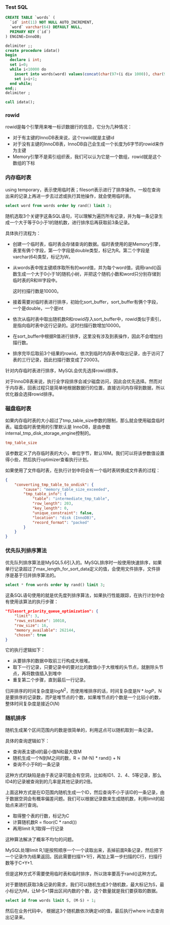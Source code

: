 ### Test SQL

```sql
CREATE TABLE `words` (
  `id` int(11) NOT NULL AUTO_INCREMENT,
  `word` varchar(64) DEFAULT NULL,
  PRIMARY KEY (`id`)
) ENGINE=InnoDB;

delimiter ;;
create procedure idata()
begin
  declare i int;
  set i=0;
  while i<10000 do
    insert into words(word) values(concat(char(97+(i div 1000)), char(97+(i % 1000 div 100)), char(97+(i % 100 div 10)), char(97+(i % 10))));
    set i=i+1;
  end while;
end;;
delimiter ;

call idata();
```



### rowid

rowid是每个引擎用来唯一标识数据行的信息，它分为几种情况：

- 对于有主键的InnoDB表来说，这个rowid就是主键id
- 对于没有主键的InnoDB表，InnoDB自己会生成一个长度为6字节的rowid来作为主键
- Memory引擎不是索引组织表，我们可以认为它是一个数组，rowid就是这个数组的下标



### 内存临时表

using temporary，表示使用临时表；filesort表示进行了排序操作。一般在查询出来的记录上再进一步去过滤或执行其他操作，就会使用临时表。

```sql
select word from words order by rand() limit 3;
```

随机选取3个关键字这条SQL语句，可以理解为遍历所有记录，并为每一条记录生成一个大于等于0小于1的随机数，进行排序后再获取前3条记录。

具体执行流程为：

- 创建一个临时表，临时表会存储查询的数据。临时表使用的是Memory引擎，表里有俩个字段，第一个字段是double类型，标记为R。第二个字段是varchar(64)类型，标记为W。

- 从words表中按主键顺序取所有的word值，并为每个word值，调用rand()函数生成一个大于0小于1的随机小树，并把这个随机小数和word只分别存储到临时表的R和W字段中。

  这时扫描行数是10000。

- 接着需要对临时表进行排序，初始化sort_buffer，sort_buffer有俩个字段，一个是double，一个是int

- 依次从临时表中取出随机数R和rowid存入sort_buffer中，rowid类似于索引，是指向临时表中这行记录的。这时扫描行数增加10000。

- 在sort_buffer中根据R值进行排序，这里没有涉及到表操作，因此不会增加扫描行数。

- 排序完毕后取前3个结果的rowid，依次到临时内存表中取出记录，由于访问了表的三行记录，因此扫描行数变成了20003。

针对内存临时表进行排序，MySQL会优先选择rowid排序。

对于InnoDB表来说，执行全字段排序会减少磁盘访问，因此会优先选择。然而对于内存表，回表过程只是简单地根据数据行的位置，直接访问内存得到数据，所以优化器会选择rowid排序。











### 磁盘临时表

如果内存临时表的大小超过了tmp_table_size参数的限制，那么就会使用磁盘临时表。磁盘临时表使用的引擎默认是 InnoDB，是由参数 internal_tmp_disk_storage_engine控制的。

```ini
tmp_table_size
```

该参数定义了内存临时表的大小，单位字节，默认16M。我们可以将该参数值设置得小些，然后执行optimizer查看执行计划。

如果使用了文件临时表，在执行计划中将会有一个临时表转换成文件表的过程：

```json
{
    "converting_tmp_table_to_ondisk": {
        "cause": "memory_table_size_exceeded",
        "tmp_table_info": {
            "table": "intermediate_tmp_table",
            "row_length": 203,
            "key_length": 0,
            "unique_constraint": false,
            "location": "disk (InnoDB)",
            "record_format": "packed"
        }
    }
}
```





### 优先队列排序算法

优先队列排序算法是MySQL5.6引入的。MySQL排序时一般使用快速排序，如果单行记录超过了max_length_for_sort_data定义的值，会使用文件排序，文件排序是基于归并排序算法的。



```sql
select * from words order by rand() limit 3;
```

这条SQL语句使用的就是优先度列排序算法，如果执行性能跟踪，在执行计划中会有使用该算法的执行步骤：

```json
"filesort_priority_queue_optimization": {
    "limit": 3,
    "rows_estimate": 10010,
    "row_size": 16,
    "memory_available": 262144,
    "chosen": true
}
```

它的执行逻辑如下：

- 从要排序的数据中取前三行构成大根堆。
- 取下一行记录，只要记录中的要对比的数值小于大根堆的头节点，就删除头节点，再将数值插入到堆中
- 重复第二个步骤，直到最后一行记录。

归并排序的时间复杂度是$logN^2$，而使用堆排序的话，时间复杂度是$N * logP$，N是要排序的记录数，而P是堆节点的个数，如果堆节点的个数是一个比较小的数，整体时间复杂度是接近$O(N)$





### 随机排序

随机生成某个区间范围内的数是很简单的，利用这点可以随机取到一条记录。

具体的查询逻辑如下：

- 查询表主键id的最小值N和最大值M
- 随机生成一个N到M之间的数，R = (M-N) * rand() + N
- 查询不小于R的一条记录

这种方式的缺陷是由于表记录可能会有空洞，比如有ID1、2、4、5等记录，那么ID4的记录被查询到的几率是其他记录的2倍。



上面这种方式是在ID范围内随机生成一个ID，然后查询不小于该ID的一条记录，由于数据空洞会有概率偏差问题。我们可以根据记录数来生成随机数，利用limit的起始点来进行查询。

- 取得整个表的行数，标记为C
- 计算随机数R = floor(C * rand())
- 再用limit R,1取得一行记录

这种算法解决了概率不均匀的问题。

MySQL处理limit R,1是按照顺序一个一个读取出来，丢掉前面R条记录，然后把下一个记录作为结果返回。因此需要扫描Y+1行，再加上第一步扫描的C行，扫描行数等于C+Y+1.

但是这种方式不需要使用临时表和临时排序，所以效率要高于rand()这种方式。



对于要随机获取3条记录的需求，我们可以随机生成3个随机数，最大标记为S，最小标记为M，让M-S+1算出区间内数的个数，这个数量就是我们要获取的数据。

```sql
select id from words limit S, (M-S) + 1;
```

然后在业务代码中， 根据这3个随机数依次确定id的值，最后执行where in去查询出记录来。